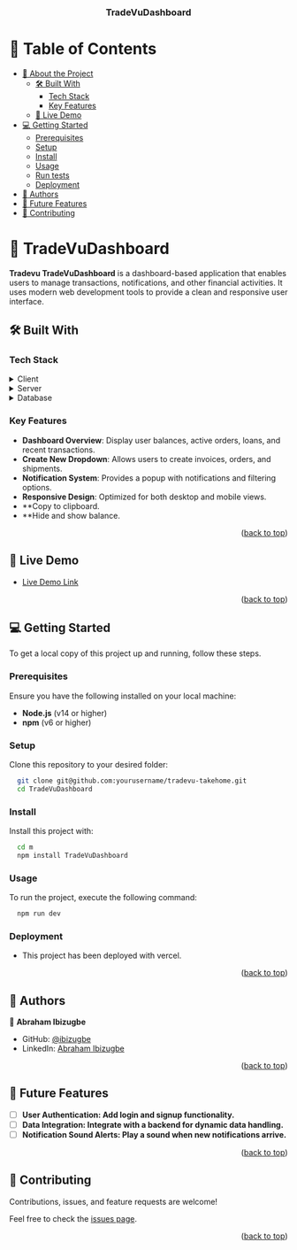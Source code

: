 <div align="center">
  <h3><b>TradeVuDashboard</b></h3>
</div>

<!-- TABLE OF CONTENTS -->

# 📗 Table of Contents

- [📖 About the Project](#about-project)
  - [🛠 Built With](#built-with)
    - [Tech Stack](#tech-stack)
    - [Key Features](#key-features)
  - [🚀 Live Demo](#live-demo)
- [💻 Getting Started](#getting-started)
  - [Prerequisites](#prerequisites)
  - [Setup](#setup)
  - [Install](#install)
  - [Usage](#usage)
  - [Run tests](#run-tests)
  - [Deployment](#deployment)
- [👥 Authors](#authors)
- [🔭 Future Features](#future-features)
- [🤝 Contributing](#contributing)


<!-- PROJECT DESCRIPTION -->

# 📖 TradeVuDashboard <a name="about-project"></a>

**Tradevu TradeVuDashboard** is a dashboard-based application that enables users to manage transactions, notifications, and other financial activities. It uses modern web development tools to provide a clean and responsive user interface.

## 🛠 Built With <a name="built-with"></a>

### Tech Stack <a name="tech-stack"></a>

<details>
  <summary>Client</summary>
  <ul>
    <li><a href="https://reactjs.org/">React.js</a></li>
    <li><a href="https://tailwindcss.com/">Tailwind CSS</a></li>
    <li><a href="https://react-icons.github.io/react-icons/">React Icons</a></li>
    <li><a href="https://www.npmjs.com/package/react-toggle">React Toggle</a></li>
  </ul>
</details>

<details>
  <summary>Server</summary>
  <ul>
    <li>No backend for this project, purely frontend.</li>
  </ul>
</details>

<details>
<summary>Database</summary>
  <ul>
    <li>No database integration for this project.</li>
  </ul>
</details>

<!-- Features -->

### Key Features <a name="key-features"></a>

- **Dashboard Overview**: Display user balances, active orders, loans, and recent transactions.
- **Create New Dropdown**: Allows users to create invoices, orders, and shipments.
- **Notification System**: Provides a popup with notifications and filtering options.
- **Responsive Design**: Optimized for both desktop and mobile views.
- **Copy to clipboard.
- **Hide and show balance.

<p align="right">(<a href="#readme-top">back to top</a>)</p>

<!-- LIVE DEMO -->

## 🚀 Live Demo <a name="live-demo"></a>

- [Live Demo Link](https://trade-vu-dashboard-git-dev-abraham-ibizugbes-projects.vercel.app/)

<p align="right">(<a href="#readme-top">back to top</a>)</p>

<!-- GETTING STARTED -->

## 💻 Getting Started <a name="getting-started"></a>

To get a local copy of this project up and running, follow these steps.

### Prerequisites

Ensure you have the following installed on your local machine:

- **Node.js** (v14 or higher)
- **npm** (v6 or higher)

### Setup

Clone this repository to your desired folder:

```sh
  git clone git@github.com:yourusername/tradevu-takehome.git
  cd TradeVuDashboard
```

### Install

Install this project with:

```sh
  cd m
  npm install TradeVuDashboard
```

### Usage

To run the project, execute the following command:

```sh
  npm run dev
```


### Deployment
- This project has been deployed with vercel.
<!--
Example:

```sh

```
 -->

<p align="right">(<a href="#readme-top">back to top</a>)</p>

<!-- AUTHORS -->

## 👥 Authors <a name="authors"></a>


👤 **Abraham Ibizugbe**

- GitHub: [@ibizugbe](https://github.com/ibizugbe)
- LinkedIn: [Abraham Ibizugbe](https://www.linkedin.com/in/abrahamibizugbe/)



<p align="right">(<a href="#readme-top">back to top</a>)</p>

<!-- FUTURE FEATURES -->

## 🔭 Future Features <a name="future-features"></a>

- [ ] **User Authentication: Add login and signup functionality.**
- [ ] **Data Integration: Integrate with a backend for dynamic data handling.**
- [ ] **Notification Sound Alerts: Play a sound when new notifications arrive.**

<p align="right">(<a href="#readme-top">back to top</a>)</p>

<!-- CONTRIBUTING -->

## 🤝 Contributing <a name="contributing"></a>

Contributions, issues, and feature requests are welcome!

Feel free to check the [issues page](../../issues/).

<p align="right">(<a href="#readme-top">back to top</a>)</p>
